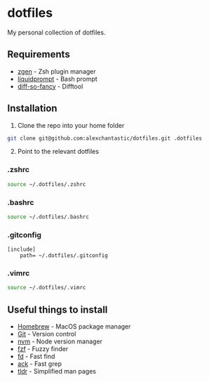 # dotfiles

My personal collection of dotfiles.

## Requirements

* [zgen](https://github.com/tarjoilija/zgen) - Zsh plugin manager
* [liquidprompt](https://github.com/nojhan/liquidprompt) - Bash prompt
* [diff-so-fancy](https://github.com/so-fancy/diff-so-fancy) - Difftool

## Installation

1. Clone the repo into your home folder
```sh
git clone git@github.com:alexchantastic/dotfiles.git .dotfiles
```
2. Point to the relevant dotfiles

### .zshrc

```sh
source ~/.dotfiles/.zshrc
```

### .bashrc

```sh
source ~/.dotfiles/.bashrc
```

### .gitconfig

```
[include]
    path= ~/.dotfiles/.gitconfig
```

### .vimrc

```sh
source ~/.dotfiles/.vimrc
```

## Useful things to install

* [Homebrew](https://brew.sh/) - MacOS package manager
* [Git](https://git-scm.com/) - Version control
* [nvm](https://github.com/creationix/nvm) - Node version manager
* [fzf](https://github.com/junegunn/fzf) - Fuzzy finder
* [fd](https://github.com/sharkdp/fd) - Fast find
* [ack](https://beyondgrep.com/) - Fast grep
* [tldr](https://github.com/tldr-pages/tldr) - Simplified man pages

